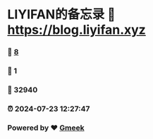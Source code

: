 # LIYIFAN的备忘录 :link: https://blog.liyifan.xyz 
### :page_facing_up: [8](https://blog.liyifan.xyz/tag.html) 
### :speech_balloon: 1 
### :hibiscus: 32940 
### :alarm_clock: 2024-07-23 12:27:47 
### Powered by :heart: [Gmeek](https://github.com/Meekdai/Gmeek)
